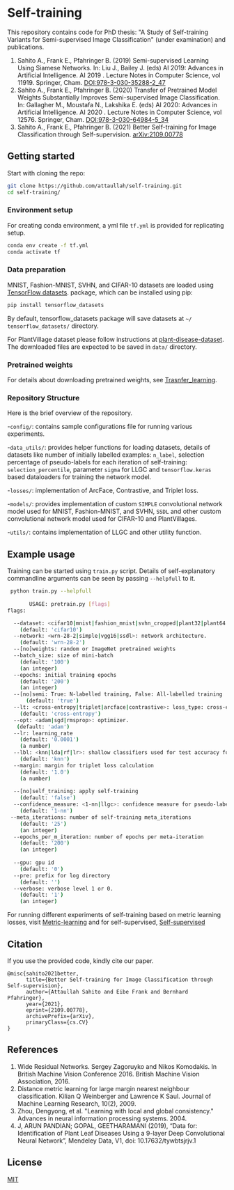 # Self-training
This repository contains code for PhD thesis: "A Study of Self-training Variants for
Semi-supervised Image Classification" (under examination) and publications.
1. Sahito A., Frank E., Pfahringer B. (2019) Semi-supervised Learning Using Siamese Networks. In: Liu J., Bailey J. 
(eds) AI 2019: Advances in Artificial Intelligence. AI 2019 . Lecture Notes in Computer Science, vol 11919. Springer, 
Cham. [DOI:978-3-030-35288-2_47](https://link.springer.com/chapter/10.1007/978-3-030-35288-2_47) 
2. Sahito A., Frank E., Pfahringer B. (2020) Transfer of Pretrained Model Weights Substantially Improves Semi-supervised
Image Classification. In: Gallagher M., Moustafa N., Lakshika E. (eds) AI 2020: Advances in Artificial Intelligence.
AI 2020 . Lecture Notes in Computer Science, vol 12576. Springer, Cham. 
[DOI:978-3-030-64984-5_34](https://doi.org/10.1007/978-3-030-64984-5_34)
3. Sahito A., Frank E., Pfahringer B. (2021) Better Self-training for Image Classification through Self-supervision. 
[arXiv:2109.00778](https://arxiv.org/abs/2109.00778)

## Getting started
Start with cloning the repo:
```bash
git clone https://github.com/attaullah/self-training.git
cd self-training/
```
### Environment setup
For creating conda environment, a yml  file `tf.yml` is provided for replicating setup.

```bash
conda env create -f tf.yml
conda activate tf
```

### Data preparation
MNIST, Fashion-MNIST, SVHN, and CIFAR-10 datasets are loaded using   [TensorFlow  datasets](https://www.tensorflow.org/datasets). 
package, which can be installed using pip:
```bash
pip install tensorflow_datasets
```
By default, tensorflow_datasets package will save datasets at `~/ tensorflow_datasets/` directory.

For PlantVillage dataset please follow instructions at
 [plant-disease-dataset](https://github.com/attaullah/downsampled-plant-disease-dataset). The downloaded files are 
expected to be saved in `data/` directory. 

### Pretrained weights
For details about downloading pretrained weights, see [Trasnfer_learning](Transfer_learning.md).

### Repository Structure
Here is the brief overview of the repository.

-`config/`: contains sample configurations file for running various experiments.

-`data_utils/`: provides helper functions for loading datasets, details of  datasets like number of initially labelled
examples: `n_label`, selection percentage of pseudo-labels for each iteration of self-training: `selection_percentile`,
parameter `sigma` for LLGC and `tensorflow.keras` based dataloaders for training the network model.

-`losses/`: implementation of ArcFace, Contrastive, and Triplet loss.

-`models/`: provides implementation of custom `SIMPLE` convolutional network model used for MNIST, Fashion-MNIST, and 
SVHN, `SSDL` and other custom convolutional network model used for CIFAR-10 and PlantVillages.

-`utils/`: contains implementation of LLGC and other utility function.


## Example usage
Training can be started using `train.py` script. Details of self-explanatory commandline 
arguments can be seen by passing `--helpfull` to it.


```bash
 python train.py --helpfull
 
       USAGE: pretrain.py [flags]
flags:

  --dataset: <cifar10|mnist|fashion_mnist|svhn_cropped|plant32|plant64|plant96>: dataset name
    (default: 'cifar10')
  --network: <wrn-28-2|simple|vgg16|ssdl>: network architecture.
    (default: 'wrn-28-2')
  --[no]weights: random or ImageNet pretrained weights
  --batch_size: size of mini-batch
    (default: '100')
    (an integer)
  --epochs: initial training epochs
    (default: '200')
    (an integer)
  --[no]semi: True: N-labelled training, False: All-labelled training
      (default: 'true')
  --lt: <cross-entropy|triplet|arcface|contrastive>: loss_type: cross-entropy, triplet,  arcface or contrastive.
    (default: 'cross-entropy')
  --opt: <adam|sgd|rmsprop>: optimizer.
   (default: 'adam')
  --lr: learning_rate
    (default: '0.0001')
    (a number)
  --lbl: <knn|lda|rf|lr>: shallow classifiers used for test accuracy forr metric learning losses
    (default: 'knn')
  --margin: margin for triplet loss calculation
    (default: '1.0')
    (a number)
 
  --[no]self_training: apply self-training
    (default: 'false')
  --confidence_measure: <1-nn|llgc>: confidence measure for pseudo-label selection.
    (default: '1-nn')
 --meta_iterations: number of self-training meta_iterations
    (default: '25')
    (an integer)
  --epochs_per_m_iteration: number of epochs per meta-iteration
    (default: '200')
    (an integer)
    
  --gpu: gpu id
    (default: '0')
  --pre: prefix for log directory
    (default: '')
  --verbose: verbose level 1 or 0.
    (default: '1')
    (an integer)
 ```
For running different experiments of self-training based on metric learning losses, visit
[Metric-learning](Metric_learning.md) and for self-supervised,
[Self-supervised](Self_supervised.md)
## Citation 
If you use the provided code, kindly cite our paper.
```
@misc{sahito2021better,
      title={Better Self-training for Image Classification through Self-supervision}, 
      author={Attaullah Sahito and Eibe Frank and Bernhard Pfahringer},
      year={2021},
      eprint={2109.00778},
      archivePrefix={arXiv},
      primaryClass={cs.CV}
}
```
## References
1. Wide Residual Networks. Sergey Zagoruyko and Nikos Komodakis. In British
Machine Vision Conference 2016. British Machine Vision Association, 2016.
3. Distance metric learning for large margin nearest neighbour classification. Kilian Q Weinberger and Lawrence K Saul.
Journal of Machine Learning Research,  10(2), 2009.
4. Zhou, Dengyong, et al. "Learning with local and global consistency." Advances in neural information processing 
systems. 2004.
5. J, ARUN PANDIAN; GOPAL, GEETHARAMANI (2019), “Data for: Identification of Plant Leaf Diseases Using a 9-layer Deep 
Convolutional Neural Network”, Mendeley Data, V1, doi: 10.17632/tywbtsjrjv.1


## License
[MIT](https://choosealicense.com/licenses/mit/)